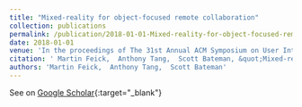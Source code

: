 ```yaml
---
title: "Mixed-reality for object-focused remote collaboration"
collection: publications
permalink: /publication/2018-01-01-Mixed-reality-for-object-focused-remote-collaboration
date: 2018-01-01
venue: 'In the proceedings of The 31st Annual ACM Symposium on User Interface Software and Technology Adjunct Proceedings'
citation: ' Martin Feick,  Anthony Tang,  Scott Bateman, &quot;Mixed-reality for object-focused remote collaboration.&quot; In the proceedings of The 31st Annual ACM Symposium on User Interface Software and Technology Adjunct Proceedings, 2018.'
authors: 'Martin Feick,  Anthony Tang,  Scott Bateman'
---
```

See on [Google Scholar](https://scholar.google.com/scholar?q=Mixed+reality+for+object+focused+remote+collaboration){:target="_blank"}